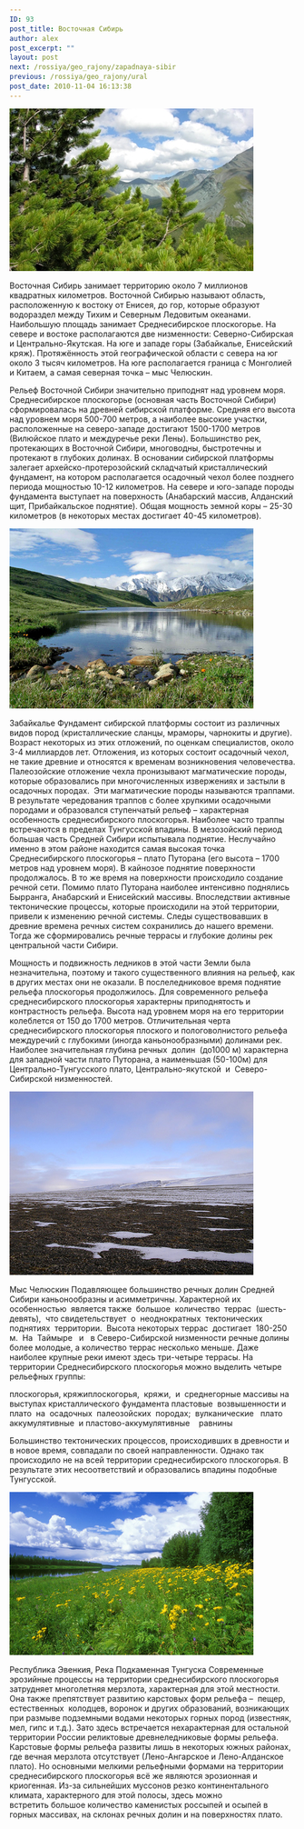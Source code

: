 ```yaml
---
ID: 93
post_title: Восточная Сибирь
author: alex
post_excerpt: ""
layout: post
next: /rossiya/geo_rajony/zapadnaya-sibir
previous: /rossiya/geo_rajony/ural
post_date: 2010-11-04 16:13:38
---
```


 

![](/img/book/498.jpg)

Восточная Сибирь занимает территорию около 7 миллионов квадратных километров. Восточной Сибирью называют область, расположенную к востоку от Енисея, до гор, которые образуют водораздел между Тихим и Северным Ледовитым океанами. Наибольшую площадь занимает Среднесибирское плоскогорье. На севере и востоке располагаются две низменности: Северно-Сибирская и Центрально-Якутская. На юге и западе горы (Забайкалье, Енисейский кряж). Протяжённость этой географической области с севера на юг около 3 тысяч километров. На юге располагается граница с Монголией и Китаем, а самая северная точка – мыс Челюскин.
  
Рельеф Восточной Сибири значительно приподнят над уровнем моря. Среднесибирское плоскогорье (основная часть Восточной Сибири) сформировалась на древней сибирской платформе. Средняя его высота над уровнем моря 500-700 метров, а наиболее высокие участки, расположенные на северо-западе достигают 1500-1700 метров (Вилюйское плато и междуречье реки Лены). Большинство рек, протекающих в Восточной Сибири, многоводны, быстротечны и протекают в глубоких долинах.
В основании сибирской платформы залегает архейско-протерозойский складчатый кристаллический фундамент, на котором располагается осадочный чехол более позднего периода мощностью 10-12 километров. На севере и юго-западе породы фундамента выступает на поверхность (Анабарский массив, Алданский щит, Прибайкальское поднятие). Общая мощность земной коры – 25-30 километров (в некоторых местах достигает 40-45 километров).


![](/img/text/Geogr_rai_ross/Vost_sib/2.jpg)

Забайкалье 
Фундамент сибирской платформы состоит из различных видов пород (кристаллические сланцы, мраморы, чарнокиты и другие). Возраст некоторых из этих отложений, по оценкам специалистов, около 3-4 миллиардов лет. Отложения, из которых состоит осадочный чехол, не такие древние и относятся к временам возникновения человечества. Палеозойские отложение чехла пронизывают магматические породы, которые образовались при многочисленных извержениях и застыли в осадочных породах. &nbsp;Эти магматические породы называются траппами. В результате чередования траппов с более хрупкими осадочными породами и образовался ступенчатый рельеф – характерная особенность среднесибирского плоскогорья. Наиболее часто траппы встречаются в пределах Тунгусской впадины.
В мезозойский период большая часть Средней Сибири испытывала поднятие. Неслучайно именно в этом районе находится самая высокая точка Среднесибирского плоскогорья – плато Путорана (его высота – 1700 метров над уровнем моря). В кайнозое поднятие поверхности продолжалось. В то же время на поверхности происходило создание речной сети. Помимо плато Путорана наиболее интенсивно поднялись Бырранга, Анабарский и Енисейский массивы. Впоследствии активные тектонические процессы, которые происходили на этой территории, привели к изменению речной системы. Следы существовавших в древние времена речных систем сохранились до нашего времени. Тогда же сформировались речные террасы и глубокие долины рек центральной части Сибири. 
  
Мощность и подвижность ледников в этой части Земли была незначительна, поэтому и такого существенного влияния на рельеф, как в других местах они не оказали. В послеледниковое время поднятие рельефа плоскогорья продолжилось.
Для современного рельефа среднесибирского плоскогорья характерны приподнятость и контрастность рельефа. Высота над уровнем моря на его территории колеблется от 150 до 1700 метров. Отличительная черта среднесибирского плоскогорья плоского и пологоволнистого рельефа междуречий с глубокими (иногда каньонообразными) долинами рек. Наиболее значительная глубина речных&nbsp; долин&nbsp; (до1000 м) характерна для западной части плато Путорана, а наименьшая (50-100м) для Центрально-Тунгусского плато, Центрально-якутской&nbsp; и&nbsp; Северо-Сибирской низменностей. 


![](/img/text/Geogr_rai_ross/Vost_sib/3.jpg)

Мыс Челюскин 
Подавляющее большинство речных долин Средней Сибири каньонообразны и асимметричны. Характерной их особенностью&nbsp; является также&nbsp; большое&nbsp; количество&nbsp; террас&nbsp; (шесть-девять),&nbsp; что свидетельствует&nbsp; о&nbsp; неоднократных&nbsp; тектонических&nbsp; поднятиях&nbsp; территории.&nbsp; Высота некоторых террас&nbsp; достигает&nbsp; 180-250&nbsp; м.&nbsp; На&nbsp; Таймыре&nbsp;&nbsp; и&nbsp;&nbsp; в Северо-Сибирской низменности речные долины более молодые, а количество террас несколько меньше. Даже наиболее крупные реки имеют здесь три-четыре террасы.
На территории Среднесибирского плоскогорья можно выделить четыре рельефных группы: 

  плоскогорья, кряжиплоскогорья,&nbsp; кряжи,&nbsp; и&nbsp; среднегорные массивы на выступах кристаллического фундамента 
  пластовые&nbsp; возвышенности и&nbsp; плато&nbsp; на&nbsp; осадочных&nbsp; палеозойских&nbsp; породах;&nbsp; 
  вулканические&nbsp;&nbsp; плато 
  аккумулятивные&nbsp; и пластово-аккумулятивные&nbsp;&nbsp;&nbsp; равнины&nbsp;&nbsp;&nbsp; 

Большинство тектонических процессов, происходивших в древности и в новое время, совпадали по своей направленности. Однако так происходило не на всей территории среднесибирского плоскогорья. В результате этих несоответствий и образовались впадины подобные Тунгусской. 


![](/img/text/Geogr_rai_ross/Vost_sib/4.jpg)

Республика Эвенкия, Река Подкаменная Тунгуска 
Современные эрозийные процессы на территории среднесибирского плоскогорья затрудняет многолетняя мерзлота, характерная для этой местности. Она также препятствует развитию карстовых форм рельефа –&nbsp; пещер, естественных&nbsp; колодцев, воронок и других образований, возникающих при размыве подземными водами некоторых горных пород (известняк, мел, гипс и т.д.). Зато здесь встречается нехарактерная для остальной территории России реликтовые древнеледниковые формы рельефа. Карстовые формы рельефа развиты лишь в некоторых южных районах, где вечная мерзлота отсутствует (Лено-Ангарское и Лено-Алданское плато). Но основными мелкими рельефными формами на территории среднесибирского плоскогорья всё же являются эрозионная и криогенная.
Из-за сильнейших муссонов резко континентального климата, характерного для этой полосы,&nbsp;здесь можно встретить&nbsp;большое количество каменистых россыпей и осыпей в горных массивах, на склонах речных долин и на поверхностях плато.